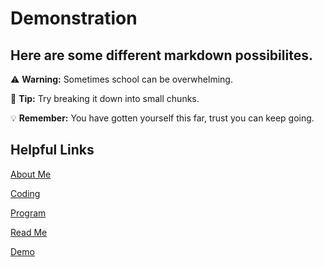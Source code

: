 # Demonstration
## Here are some different markdown possibilites.

:warning: **Warning:** Sometimes school can be overwhelming. 

:memo: **Tip:** Try breaking it down into small chunks. 

:bulb: **Remember:** You have gotten yourself this far, trust you can keep going. 


## Helpful Links

[About Me](https://github.com/seanmoserr/midtermProject/blob/main/aboutMe.md)

[Coding](https://github.com/seanmoserr/midtermProject/blob/main/favoriteCoding.md)

[Program](https://github.com/seanmoserr/midtermProject/blob/main/Program.cs)

[Read Me](https://github.com/seanmoserr/midtermProject/blob/main/README.md)

[Demo](https://github.com/seanmoserr/midtermProject/new/main/random.md)
